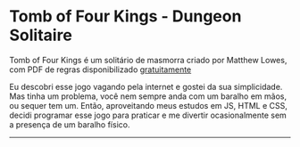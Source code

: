 # Tomb of Four Kings - Dungeon Solitaire

Tomb of Four Kings é um solitário de masmorra criado por Matthew Lowes, com PDF de regras disponibilizado [gratuitamente](https://matthewlowes.files.wordpress.com/2016/01/dungeon-solitaire-tofk.pdf)
 
Eu descobri esse jogo vagando pela internet e gostei da sua simplicidade. Mas tinha um problema, você nem sempre anda com um baralho em mãos, ou sequer tem um.
Então, aproveitando meus estudos em JS, HTML e CSS, decidi programar esse jogo para praticar e me divertir ocasionalmente sem a presença de um baralho físico.

-------------

